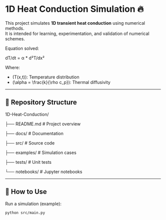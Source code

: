 # 1D Heat Conduction Simulation 🔥

This project simulates **1D transient heat conduction** using numerical methods.  
It is intended for learning, experimentation, and validation of numerical schemes.

Equation solved:

dT/dt = α * d²T/dx²

Where:
- \(T(x,t)): Temperature distribution
- \(\alpha = \frac{k}{\rho c_p}\): Thermal diffusivity

---
## 📂 Repository Structure

1D-Heat-Conduction/

├── README.md # Project overview

├── docs/ # Documentation

├── src/ # Source code

├── examples/ # Simulation cases

├── tests/ # Unit tests

└── notebooks/ # Jupyter notebooks

---

## 🚀 How to Use
Run a simulation (example):
```bash
python src/main.py

